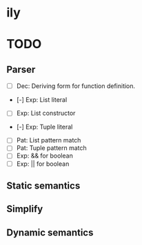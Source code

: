 # ily

# TODO

## Parser

- [ ] Dec: Deriving form for function definition.
- [-] Exp: List literal
- [ ] Exp: List constructor
- [-] Exp: Tuple literal
- [ ] Pat: List pattern match
- [ ] Pat: Tuple pattern match
- [ ] Exp: && for boolean
- [ ] Exp: || for boolean

## Static semantics



## Simplify

## Dynamic semantics

